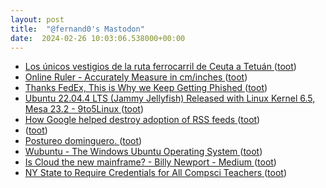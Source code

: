 ```yaml
---
layout: post
title:  "@fernand0's Mastodon"
date:  2024-02-26 10:03:06.538000+00:00
---
```

*  [Los únicos vestigios de la ruta ferrocarril de Ceuta a Tetuán ](https://elfarodeceuta.es/unicos-vestigios-ruta-ferrocarril-ceuta-tetua) ([toot](https://mastodon.social/@fernand0/111997208922453037))
*  [Online Ruler - Accurately Measure in cm/inches ](https://onlinerulers.com) ([toot](https://mastodon.social/@fernand0/111997091465742975))
*  [Thanks FedEx, This is Why we Keep Getting Phished ](https://www.troyhunt.com/thanks-fedex-this-is-why-we-keep-getting-phished) ([toot](https://mastodon.social/@fernand0/111995509820013981))
*  [Ubuntu 22.04.4 LTS (Jammy Jellyfish) Released with Linux Kernel 6.5, Mesa 23.2 - 9to5Linux  ](https://9to5linux.com/ubuntu-22-04-4-lts-jammy-jellyfish-released-with-linux-kernel-6-5-mesa-23-2) ([toot](https://mastodon.social/@fernand0/111993501210269562))
*  [How Google helped destroy adoption of RSS feeds ](https://openrss.org/blog/how-google-helped-destroy-adoption-of-rss-feed) ([toot](https://mastodon.social/@fernand0/111993322709750762))
*  [ ](https://mastodon.social/@Xucaen) ([toot](https://mastodon.social/@fernand0/111993170402680201))
*  [Postureo dominguero. ](https://avecesunafoto.wordpress.com/2024/02/25/postureo-dominguero) ([toot](https://mastodon.social/@fernand0/111993083057487387))
*  [Wubuntu - The Windows Ubuntu Operating System ](https://www.wubuntu.org) ([toot](https://mastodon.social/@fernand0/111993045906893721))
*  [Is Cloud the new mainframe? - Billy Newport - Medium ](https://medium.com/@billynewport/is-cloud-the-new-mainframe-e43133cac15) ([toot](https://mastodon.social/@fernand0/111992793962139654))
*  [NY State to Require Credentials for All Compsci Teachers ](https://www.govtech.com/education/k-12/ny-state-to-require-credentials-for-all-compsci-teacher) ([toot](https://mastodon.social/@fernand0/111992627259338730))
